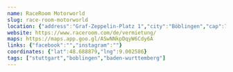 ```yaml
---
name: RaceRoom Motorworld
slug: race-room-motorworld
location: {"address":"Graf-Zeppelin-Platz 1","city":"Böblingen","cap":71034}
website: https://www.raceroom.com/de/vermietung/
maps: https://maps.app.goo.gl/ASwNNkpDqyW6Cdy6A
links: {"facebook":"","instagram":""}
coordinates: {"lat":48.688879,"lng":9.002586}
tags: ["stuttgart","boblingen","baden-wurttemberg"]
---
```

